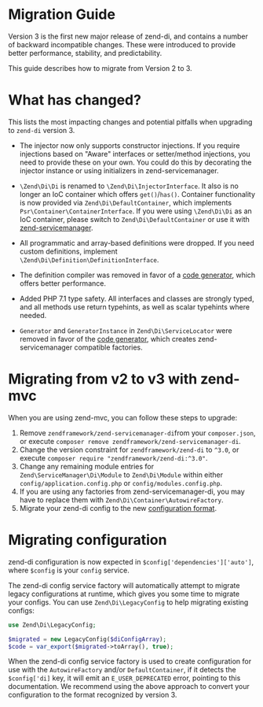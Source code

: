 # Migration Guide

Version 3 is the first new major release of zend-di, and contains a number of
backward incompatible changes. These were introduced to provide better
performance, stability, and predictability.

This guide describes how to migrate from Version 2 to 3.

# What has changed?

This lists the most impacting changes and potential pitfalls when
upgrading to `zend-di` version 3.

- The injector now only supports constructor injections. If you require
  injections based on "Aware" interfaces or setter/method injections, you need
  to provide these on your own. You could do this by decorating the injector
  instance or using initializers in zend-servicemanager.

- `\Zend\Di\Di` is renamed to `\Zend\Di\InjectorInterface`. It also is no longer
  an IoC container which offers `get()`/`has()`. Container functionality is now
  provided via `Zend\Di\DefaultContainer`, which implements
  `Psr\Container\ContainerInterface`.  If you were using `\Zend\Di\Di` as an IoC
  container, please switch to `Zend\Di\DefaultContainer` or use it with
  [zend-servicemanager](cookbook/use-with-servicemanager.md).

- All programmatic and array-based definitions were dropped. If you need custom
  definitions, implement `\Zend\Di\Definition\DefinitionInterface`.

- The definition compiler was removed in favor of a [code generator](codegen.md),
  which offers better performance.

- Added PHP 7.1 type safety. All interfaces and classes are strongly typed, and
  all methods use return typehints, as well as scalar typehints where needed.

- `Generator` and `GeneratorInstance` in `Zend\Di\ServiceLocator` were removed
  in favor of the [code generator](codegen.md), which creates zend-servicemanager
  compatible factories.

# Migrating from v2 to v3 with zend-mvc

When you are using zend-mvc, you can follow these steps to upgrade:

1. Remove `zendframework/zend-servicemanager-di`from your `composer.json`, or
   execute `composer remove zendframework/zend-servicemanager-di`.
2. Change the version constraint for `zendframework/zend-di` to `^3.0`, or
   execute `composer require "zendframework/zend-di:^3.0"`.
3. Change any remaining module entries for `Zend\ServiceManager\Di\Module` to
   `Zend\Di\Module` within either `config/application.config.php` or
   `config/modules.config.php`.
4. If you are using any factories from zend-servicemanager-di, you may have to
   replace them with `Zend\Di\Container\AutowireFactory`.
5. Migrate your zend-di config to the new [configuration format](config.md).

# Migrating configuration

zend-di configuration is now expected in `$config['dependencies']['auto']`,
where `$config` is your `config` service.

The zend-di config service factory will automatically attempt to migrate legacy
configurations at runtime, which gives you some time to migrate your configs.
You can use `Zend\Di\LegacyConfig` to help migrating existing configs:

```php
use Zend\Di\LegacyConfig;

$migrated = new LegacyConfig($diConfigArray);
$code = var_export($migrated->toArray(), true);
```

When the zend-di config service factory is used to create configuration for use
with the `AutowireFactory` and/or `DefaultContainer`, if it detects the
`$config['di]` key, it will emit an `E_USER_DEPRECATED` error, pointing to this
documentation. We recommend using the above approach to convert your
configuration to the format recognized by version 3.
